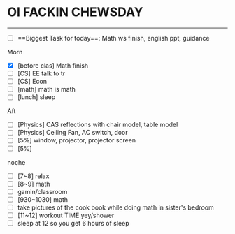 # OI FACKIN CHEWSDAY
---
- [ ] ==Biggest Task for today==: Math ws finish, english ppt, guidance

Morn
- [x] [before clas] Math finish
- [ ] [CS] EE talk to tr
- [ ] [CS] Econ
- [ ] [math] math is math
- [ ] [lunch] sleep

Aft
- [ ] [Physics] CAS reflections with chair model, table model
- [ ] [Physics] Ceiling Fan, AC switch, door
- [ ] [5%] window, projector, projector screen
- [ ] [5%] 

noche
- [ ] [7~8] relax
- [ ] [8~9] math
- [ ] gamin/classroom
- [ ] [930~1030] math
- [ ] take pictures of the cook book while doing math in sister's bedroom
- [ ] [11~12] workout TIME yey/shower
- [ ] sleep at 12 so you get 6 hours of sleep